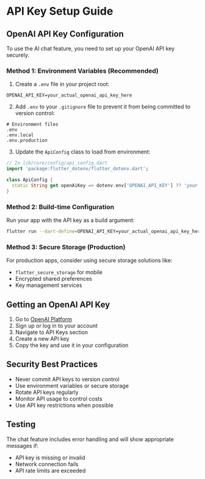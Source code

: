 # API Key Setup Guide

## OpenAI API Key Configuration

To use the AI chat feature, you need to set up your OpenAI API key securely.

### Method 1: Environment Variables (Recommended)

1. Create a `.env` file in your project root:
```
OPENAI_API_KEY=your_actual_openai_api_key_here
```

2. Add `.env` to your `.gitignore` file to prevent it from being committed to version control:
```
# Environment files
.env
.env.local
.env.production
```

3. Update the `ApiConfig` class to load from environment:
```dart
// In lib/core/config/api_config.dart
import 'package:flutter_dotenv/flutter_dotenv.dart';

class ApiConfig {
  static String get openAiKey => dotenv.env['OPENAI_API_KEY'] ?? 'your-api-key-here';
}
```

### Method 2: Build-time Configuration

Run your app with the API key as a build argument:

```bash
flutter run --dart-define=OPENAI_API_KEY=your_actual_openai_api_key_here
```

### Method 3: Secure Storage (Production)

For production apps, consider using secure storage solutions like:
- `flutter_secure_storage` for mobile
- Encrypted shared preferences
- Key management services

## Getting an OpenAI API Key

1. Go to [OpenAI Platform](https://platform.openai.com/)
2. Sign up or log in to your account
3. Navigate to API Keys section
4. Create a new API key
5. Copy the key and use it in your configuration

## Security Best Practices

- Never commit API keys to version control
- Use environment variables or secure storage
- Rotate API keys regularly
- Monitor API usage to control costs
- Use API key restrictions when possible

## Testing

The chat feature includes error handling and will show appropriate messages if:
- API key is missing or invalid
- Network connection fails
- API rate limits are exceeded 